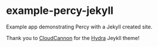 # example-percy-jekyll

Example app demonstrating Percy with a Jekyll created site.

Thank you to [CloudCannon](https://cloudcannon.com) for the [Hydra](https://github.com/CloudCannon/hydra-jekyll-template) Jeykll theme!
